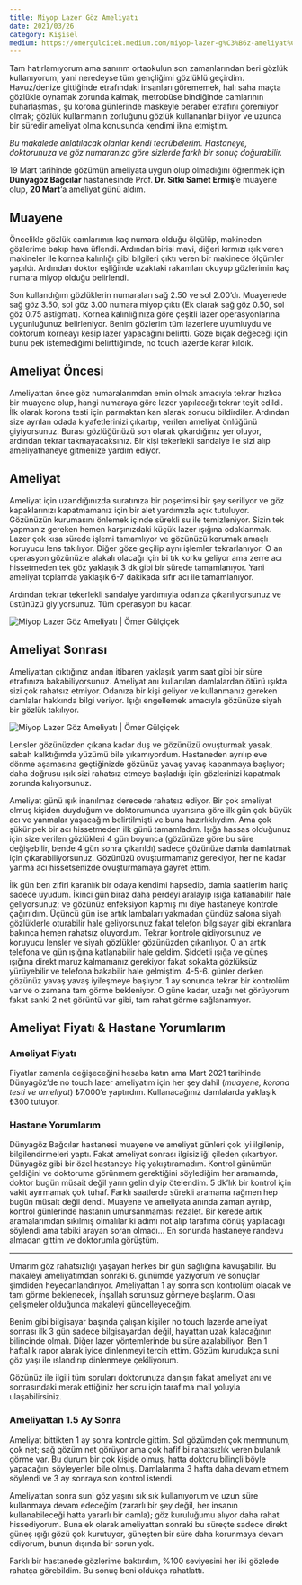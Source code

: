```yaml
---
title: Miyop Lazer Göz Ameliyatı
date: 2021/03/26
category: Kişisel
medium: https://omergulcicek.medium.com/miyop-lazer-g%C3%B6z-ameliyat%C4%B1-c1052dba0d82
---
```


Tam hatırlamıyorum ama sanırım ortaokulun son zamanlarından beri gözlük kullanıyorum, yani neredeyse tüm gençliğimi gözlüklü geçirdim. Havuz/denize gittiğinde etrafındaki insanları görememek, halı saha maçta gözlükle oynamak zorunda kalmak, metrobüse bindiğinde camlarının buharlaşması, şu korona günlerinde maskeyle beraber etrafını göremiyor olmak; gözlük kullanmanın zorluğunu gözlük kullananlar biliyor ve uzunca bir süredir ameliyat olma konusunda kendimi ikna etmiştim.

_Bu makalede anlatılacak olanlar kendi tecrübelerim. Hastaneye, doktorunuza ve göz numaranıza göre sizlerde farklı bir sonuç doğurabilir._

19 Mart tarihinde gözümün ameliyata uygun olup olmadığını öğrenmek için **Dünyagöz Bağcılar** hastanesinde Prof. **Dr. Sıtkı Samet Ermiş**‘e muayene olup, **20 Mart**‘a ameliyat günü aldım.

## Muayene

Öncelikle gözlük camlarımın kaç numara olduğu ölçülüp, makineden gözlerime bakıp hava üflendi. Ardından birisi mavi, diğeri kırmızı ışık veren makineler ile kornea kalınlığı gibi bilgileri çıktı veren bir makinede ölçümler yapıldı. Ardından doktor eşliğinde uzaktaki rakamları okuyup gözlerimin kaç numara miyop olduğu belirlendi.

Son kullandığım gözlüklerin numaraları sağ 2.50 ve sol 2.00’dı. Muayenede sağ göz 3.50, sol göz 3.00 numara miyop çıktı (Ek olarak sağ göz 0.50, sol göz 0.75 astigmat). Kornea kalınlığınıza göre çeşitli lazer operasyonlarına uygunluğunuz belirleniyor. Benim gözlerim tüm lazerlere uyumluydu ve doktorum korneayı kesip lazer yapacağını belirtti. Göze bıçak değeceği için bunu pek istemediğimi belirttiğimde, no touch lazerde karar kıldık.

## Ameliyat Öncesi

Ameliyattan önce göz numaralarımdan emin olmak amacıyla tekrar hızlıca bir muayene olup, hangi numaraya göre lazer yapılacağı tekrar teyit edildi. İlk olarak korona testi için parmaktan kan alarak sonucu bildirdiler. Ardından size ayrılan odada kıyafetlerinizi çıkartıp, verilen ameliyat önlüğünü giyiyorsunuz. Burası gözlüğünüzü son olarak çıkardığınız yer oluyor, ardından tekrar takmayacaksınız. Bir kişi tekerlekli sandalye ile sizi alıp ameliyathaneye gitmenize yardım ediyor.

## Ameliyat

Ameliyat için uzandığınızda suratınıza bir poşetimsi bir şey seriliyor ve göz kapaklarınızı kapatmamanız için bir alet yardımızla açık tutuluyor. Gözünüzün kurumasını önlemek içinde sürekli su ile temizleniyor. Sizin tek yapmanız gereken hemen karşınızdaki küçük lazer ışığına odaklanmak. Lazer çok kısa sürede işlemi tamamlıyor ve gözünüzü korumak amaçlı koruyucu lens takılıyor. Diğer göze geçilip aynı işlemler tekrarlanıyor. O an operasyon gözünüzle alakalı olacağı için bi tık korku geliyor ama zerre acı hissetmeden tek göz yaklaşık 3 dk gibi bir sürede tamamlanıyor. Yani ameliyat toplamda yaklaşık 6-7 dakikada sıfır acı ile tamamlanıyor.

Ardından tekrar tekerlekli sandalye yardımıyla odanıza çıkarılıyorsunuz ve üstünüzü giyiyorsunuz. Tüm operasyon bu kadar.

![Miyop Lazer Göz Ameliyatı | Ömer Gülçiçek](/src/assets/img/blog/miyop-lazer-goz-ameliyati/ameliyattan-ciktiktan-sonra.jpeg)

## Ameliyat Sonrası

Ameliyattan çıktığınız andan itibaren yaklaşık yarım saat gibi bir süre etrafınıza bakabiliyorsunuz. Ameliyat anı kullanılan damlalardan ötürü ışıkta sizi çok rahatsız etmiyor. Odanıza bir kişi geliyor ve kullanmanız gereken damlalar hakkında bilgi veriyor. Işığı engellemek amacıyla gözünüze siyah bir gözlük takılıyor.

![Miyop Lazer Göz Ameliyatı | Ömer Gülçiçek](/src/assets/img/blog/miyop-lazer-goz-ameliyati/ameliyat-sonrasi-gozluk.jpeg)

Lensler gözünüzden çıkana kadar duş ve gözünüzü ovuşturmak yasak, sabah kalktığımda yüzümü bile yıkamıyordum. Hastaneden ayrılıp eve dönme aşamasına geçtiğinizde gözünüz yavaş yavaş kapanmaya başlıyor; daha doğrusu ışık sizi rahatsız etmeye başladığı için gözlerinizi kapatmak zorunda kalıyorsunuz.

Ameliyat günü ışık inanılmaz derecede rahatsız ediyor. Bir çok ameliyat olmuş kişiden duyduğum ve doktorumunda uyarısına göre ilk gün çok büyük acı ve yanmalar yaşacağım belirtilmişti ve buna hazırlıklıydım. Ama çok şükür pek bir acı hissetmeden ilk günü tamamladım. Işığa hassas olduğunuz için size verilen gözlükleri 4 gün boyunca (gözünüze göre bu süre değişebilir, bende 4 gün sonra çıkarıldı) sadece gözünüze damla damlatmak için çıkarabiliyorsunuz. Gözünüzü ovuşturmamanız gerekiyor, her ne kadar yanma acı hissetsenizde ovuşturmamaya gayret ettim.

İlk gün ben zifiri karanlık bir odaya kendimi hapsedip, damla saatlerim hariç sadece uyudum. İkinci gün biraz daha perdeyi aralayıp ışığa katlanabilir hale geliyorsunuz; ve gözünüz enfeksiyon kapmış mı diye hastaneye kontrole çağırıldım. Üçüncü gün ise artık lambaları yakmadan gündüz salona siyah gözlüklerle oturabilir hale geliyorsunuz fakat telefon bilgisayar gibi ekranlara bakınca hemen rahatsız oluyordum. Tekrar kontrole gidiyorsunuz ve koruyucu lensler ve siyah gözlükler gözünüzden çıkarılıyor. O an artık telefona ve gün ışığına katlanabilir hale geldim. Şiddetli ışığa ve güneş ışığına direkt maruz kalmamanız gerekiyor fakat sokakta gözlüksüz yürüyebilir ve telefona bakabilir hale gelmiştim. 4-5-6. günler derken gözünüz yavaş yavaş iyileşmeye başlıyor. 1 ay sonunda tekrar bir kontrolüm var ve o zamana tam görme bekleniyor. O güne kadar, uzağı net görüyorum fakat sanki 2 net görüntü var gibi, tam rahat görme sağlanamıyor.

## Ameliyat Fiyatı & Hastane Yorumlarım

### Ameliyat Fiyatı

Fiyatlar zamanla değişeceğini hesaba katın ama Mart 2021 tarihinde Dünyagöz’de no touch lazer ameliyatım için her şey dahil (_muayene, korona testi ve ameliyat_) ₺7.000’e yaptırdım. Kullanacağınız damlalarda yaklaşık ₺300 tutuyor.

### Hastane Yorumlarım

Dünyagöz Bağcılar hastanesi muayene ve ameliyat günleri çok iyi ilgilenip, bilgilendirmeleri yaptı. Fakat ameliyat sonrası ilgisizliği çileden çıkartıyor. Dünyagöz gibi bir özel hastaneye hiç yakıştıramadım. Kontrol günümün geldiğini ve doktoruma görünmem gerektiğini söylediğim her aramamda, doktor bugün müsait değil yarın gelin diyip ötelendim. 5 dk’lık bir kontrol için vakit ayırmamak çok tuhaf. Farklı saatlerde sürekli aramama rağmen hep bugün müsait değil dendi. Muayene ve ameliyata anında zaman ayrılıp, kontrol günlerinde hastanın umursanmaması rezalet. Bir kerede artık aramalarımdan sıkılmış olmalılar ki adımı not alıp tarafıma dönüş yapılacağı söylendi ama tabiki arayan soran olmadı… En sonunda hastaneye randevu almadan gittim ve doktorumla görüştüm.

---

Umarım göz rahatsızlığı yaşayan herkes bir gün sağlığına kavuşabilir. Bu makaleyi ameliyatımdan sonraki 6. günümde yazıyorum ve sonuçlar şimdiden heyecanlandırıyor. Ameliyattan 1 ay sonra son kontrolüm olacak ve tam görme beklenecek, inşallah sorunsuz görmeye başlarım. Olası gelişmeler olduğunda makaleyi güncelleyeceğim.

Benim gibi bilgisayar başında çalışan kişiler no touch lazerde ameliyat sonrası ilk 3 gün sadece bilgisayardan değil, hayattan uzak kalacağının bilincinde olmalı. Diğer lazer yöntemlerinde bu süre azalabiliyor. Ben 1 haftalık rapor alarak iyice dinlenmeyi tercih ettim. Gözüm kurudukça suni göz yaşı ile ıslandırıp dinlenmeye çekiliyorum.

Gözünüz ile ilgili tüm soruları doktorunuza danışın fakat ameliyat anı ve sonrasındaki merak ettiğiniz her soru için tarafıma mail yoluyla ulaşabilirsiniz.

### Ameliyattan 1.5 Ay Sonra

Ameliyat bittikten 1 ay sonra kontrole gittim. Sol gözümden çok memnunum, çok net; sağ gözüm net görüyor ama çok hafif bi rahatsızlık veren bulanık görme var. Bu durum bir çok kişide olmuş, hatta doktoru bilinçli böyle yapacağını söyleyenler bile olmuş. Damlalarıma 3 hafta daha devam etmem söylendi ve 3 ay sonraya son kontrol istendi.

Ameliyattan sonra suni göz yaşını sık sık kullanıyorum ve uzun süre kullanmaya devam edeceğim (zararlı bir şey değil, her insanın kullanabileceği hatta yararlı bir damla); göz kuruluğumu alıyor daha rahat hissediyorum. Buna ek olarak ameliyattan sonraki bu süreçte sadece direkt güneş ışığı gözü çok kurutuyor, güneşten bir süre daha korunmaya devam ediyorum, bunun dışında bir sorun yok.

Farklı bir hastanede gözlerime baktırdım, %100 seviyesini her iki gözlede rahatça görebildim. Bu sonuç beni oldukça rahatlattı.
